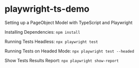 # playwright-ts-demo
Setting up a PageObject Model with TypeScript and Playwright

Installing Dependencies:
``` npm install ```

Running Tests Headless:
``` npx playwright test ```

Running Tests on Headed Mode:
``` npx playwright test --headed ```

Show Tests Results Report:
``` npx playwright show-report ```
